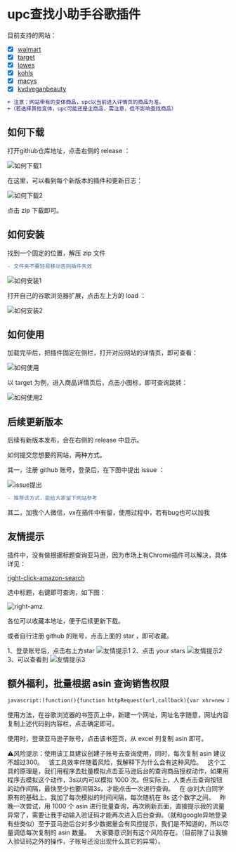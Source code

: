 # upc查找小助手谷歌插件

目前支持的网站：

- [x] [walmart](https://www.walmart.com/)
- [x] [target](https://www.target.com/)
- [x] [lowes](https://www.lowes.com/)
- [x] [kohls](https://www.kohls.com/)
- [x] [macys](https://www.macys.com/)
- [x] [kvdveganbeauty](https://www.kvdveganbeauty.com/)

```diff
+ 注意：网站带有的变体商品，upc以当前进入详情页的商品为准。
+（若选择其他变体，upc可能还是主商品，需注意，但不影响查找商品）
```

## 如何下载

打开github仓库地址，点击右侧的 release ：

![如何下载1](img/1release.png)

在这里，可以看到每个新版本的插件和更新日志：

![如何下载2](img/2rrelease.png)

点击 zip 下载即可。

## 如何安装

找到一个固定的位置，解压 zip 文件
```diff
- 文件夹不要轻易移动否则插件失效
```

![如何安装1](img/3unpack.png)

打开自己的谷歌浏览器扩展，点击左上方的 load ：

![如何安装2](img/4load.png)


## 如何使用

加载完毕后，把插件固定在侧栏，打开对应网站的详情页，即可查看：

![如何使用](img/5sccuess.png)

以 target 为例，进入商品详情页后，点击小图标，即可查询跳转：

![如何使用2](img/5use.png)

## 后续更新版本

后续有新版本发布，会在右侧的 release 中显示。

如何提交您想要的网站，两种方式。

其一，注册 github 账号，登录后，在下图中提出 issue ：

![issue提出](img/10issue.png)

```diff
- 推荐该方式，能给大家留下网站参考
```

其二，加我个人微信，vx在插件中有留，使用过程中，若有bug也可以加我


## 友情提示

插件中，没有做根据标题查询亚马逊，因为市场上有Chrome插件可以解决，具体详见：

[right-click-amazon-search](https://chrome.google.com/webstore/detail/right-click-amazon-search/ehhhlpdgplkjdcgodmkgonnjhpkdiilc/related?hl=en)

选中标题，右键即可查询，如下图：

![right-amz](img/9right-amz.png)

各位可以收藏本地址，便于后续更新下载。

或者自行注册 github 的账号，点击上面的 star ，即可收藏。

1、登录账号后，点击右上方star
![友情提示1](img/6star.png)
2、点击 your stars
![友情提示2](img/7star.png)
3、可以查看到
![友情提示3](img/8star.png)


## 额外福利，批量根据 asin 查询销售权限


``` html
javascript:(function(){function httpRequest(url,callback){var xhr=new XMLHttpRequest();xhr.open("GET",url,true);xhr.onreadystatechange=function(){if(xhr.readyState==4){callback(xhr)}};xhr.send()}function getasins(){var asins=prompt('输入asin，请从excel复制过来并保证按每列排序');asins=asins.split('\n');return asins}var checkSellUrl='https://sellercentral.amazon.com/productsearch/search?query=';var asins=[];asins=getasins();var sellasins=[];asins.forEach(function(element){setTimeout(()=>{var url=checkSellUrl+element;httpRequest(url,(response)=>{var res=response.responseText;var jsonObj=JSON.parse(res);var messages=jsonObj.products[0].qualificationMessages;var flag=0;messages.forEach(function(message){var condition=message.conditionList;var result=message.qualificationMessage;if(condition.match('全新')&&result.match('批准')){flag=1}});if(flag==0){sellasins.push(element)}})},Math.ceil(Math.random()*8000))});setTimeout(()=>{var heading=document.getElementsByTagName('h5')[0];var table=document.createElement("table");function createtr(element){var tr=document.createElement('tr');var td=document.createElement("td");td.innerText=element;tr.appendChild(td);table.appendChild(tr)}if(sellasins.length==0){createtr('所有商品均无销售权限！')}sellasins.forEach((element)=>{createtr(element)});heading.appendChild(table)},5000)})();
```

使用方法，在谷歌浏览器的书签页上中，新建一个网址，网址名字随意，网址内容复制上述代码到内容栏，点击确定即可。

使用时，登录亚马逊子账号，点击该书签页，从 excel 列复制 asin 即可。


⚠️风险提示：使用该工具建议创建子账号去查询使用，同时，每次复制 asin 建议不超过300。
 
该工具效率伴随着风险，我解释下为什么会有这种风险。
 
这个工具的原理是，我们用程序去批量模拟点击亚马逊后台的查询商品授权动作，如果用程序去模拟这个动作，3s以内可以模拟 1000 次。但实际上，人类点击查询按钮的动作间隔，最快至少也要间隔3s，才能点击一次进行查询。
 
在 @刘大白同学 原有的基础上，我加了每次模拟的时间间隔，每次随机在 8s 这个数字之间。
 
昨晚一次尝试，用 1000 个 asin 进行批量查询，再次刷新页面，直接提示我的流量异常了，需要让我手动输入验证码才能再次进入后台查询。（就和google异地登录有些类似）至于亚马逊后台对多少数据量会有风控提示，我们是不知道的，所以尽量调低每次复制的 asin 数量。
 
大家要意识到有这个风险存在。（目前除了让我输入验证码之外的操作，子账号还没出现什么其它的异常）。